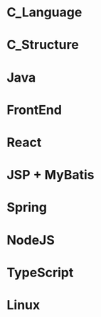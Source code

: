 # C_Language
# C_Structure
# Java
# FrontEnd
# React
# JSP + MyBatis
# Spring
# NodeJS
# TypeScript
# Linux
